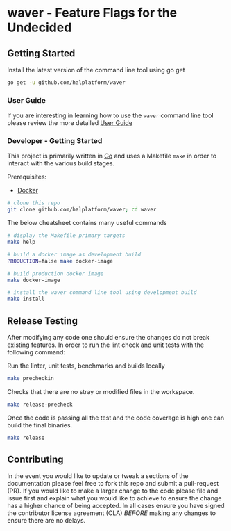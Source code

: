 # waver - Feature Flags for the Undecided

## Getting Started

Install the latest version of the command line tool using go get

```bash
go get -u github.com/halplatform/waver
```

### User Guide

If you are interesting in learning how to use the `waver` command line tool
please review the more detailed [User Guide](./docs/usage.md)

### Developer - Getting Started

This project is primarily written in [Go](https://golang.org/doc/install) and uses
a Makefile `make` in order to interact with the various build stages.

Prerequisites:
* [Docker](https://docs.docker.com/get-docker/)

```bash
# clone this repo
git clone github.com/halplatform/waver; cd waver
```

The below cheatsheet contains many useful commands

```bash
# display the Makefile primary targets
make help

# build a docker image as development build
PRODUCTION=false make docker-image

# build production docker image
make docker-image

# install the waver command line tool using development build
make install
```

## Release Testing

After modifying any code one should ensure the changes do not break existing features. In order to run the lint check and unit tests with the following command:

Run the linter, unit tests, benchmarks and builds locally

```bash
make precheckin
```

Checks that there are no stray or modified files in the workspace.

```bash
make release-precheck
```

Once the code is passing all the test and the code coverage is high one can build the final binaries.

```bash
make release
```

## Contributing

In the event you would like to update or tweak a sections of the documentation please feel free to fork this repo and submit a pull-request (PR). If you would like to make a larger change to the code please file and issue first and explain what you would like to achieve to ensure the change has a higher chance of being accepted. In all cases ensure you have signed the contributor license agreement (CLA) *BEFORE* making any changes to ensure there are no delays.
